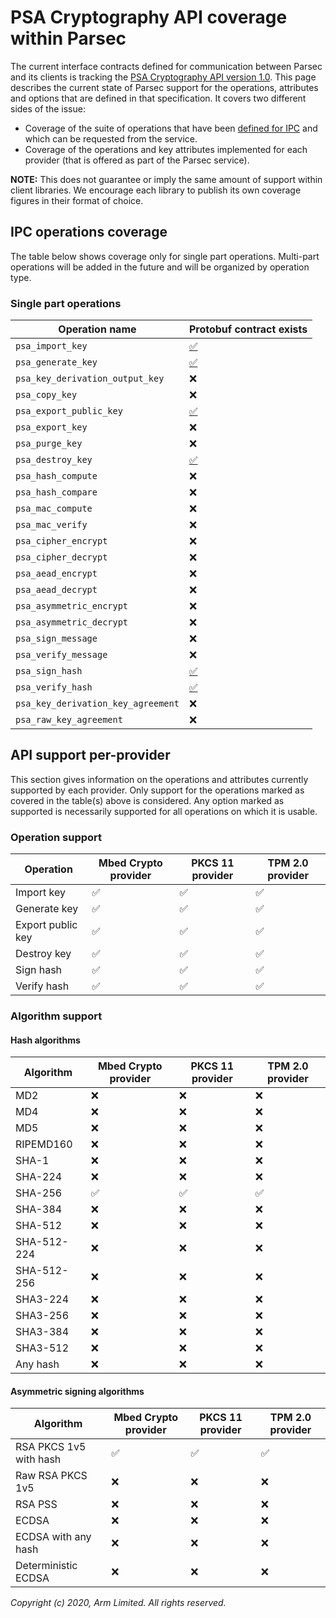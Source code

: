 # PSA Cryptography API coverage within Parsec

The current interface contracts defined for communication between Parsec and its clients is tracking
the [PSA Cryptography API version
1.0](https://developer.arm.com/architectures/security-architectures/platform-security-architecture/documentation).
This page describes the current state of Parsec support for the operations, attributes and options
that are defined in that specification. It covers two different sides of the issue:

- Coverage of the suite of operations that have been [defined for
   IPC](https://github.com/parallaxsecond/parsec-operations) and which can be requested from the
   service.
- Coverage of the operations and key attributes implemented for each provider (that is offered as
   part of the Parsec service).

**NOTE:** This does not guarantee or imply the same amount of support within client libraries. We
encourage each library to publish its own coverage figures in their format of choice.

## IPC operations coverage

The table below shows coverage only for single part operations. Multi-part operations will be added
in the future and will be organized by operation type.

### Single part operations

| Operation name                     | Protobuf contract exists                                                                                               |
|------------------------------------|------------------------------------------------------------------------------------------------------------------------|
| `psa_import_key`                   | [:white_check_mark:](https://github.com/parallaxsecond/parsec-operations/blob/master/protobuf/import_key.proto)        |
| `psa_generate_key`                 | [:white_check_mark:](https://github.com/parallaxsecond/parsec-operations/blob/master/protobuf/generate_key.proto)      |
| `psa_key_derivation_output_key`    | :x:                                                                                                                    |
| `psa_copy_key`                     | :x:                                                                                                                    |
| `psa_export_public_key`            | [:white_check_mark:](https://github.com/parallaxsecond/parsec-operations/blob/master/protobuf/export_public_key.proto) |
| `psa_export_key`                   | :x:                                                                                                                    |
| `psa_purge_key`                    | :x:                                                                                                                    |
| `psa_destroy_key`                  | [:white_check_mark:](https://github.com/parallaxsecond/parsec-operations/blob/master/protobuf/destroy_key.proto)       |
| `psa_hash_compute`                 | :x:                                                                                                                    |
| `psa_hash_compare`                 | :x:                                                                                                                    |
| `psa_mac_compute`                  | :x:                                                                                                                    |
| `psa_mac_verify`                   | :x:                                                                                                                    |
| `psa_cipher_encrypt`               | :x:                                                                                                                    |
| `psa_cipher_decrypt`               | :x:                                                                                                                    |
| `psa_aead_encrypt`                 | :x:                                                                                                                    |
| `psa_aead_decrypt`                 | :x:                                                                                                                    |
| `psa_asymmetric_encrypt`           | :x:                                                                                                                    |
| `psa_asymmetric_decrypt`           | :x:                                                                                                                    |
| `psa_sign_message`                 | :x:                                                                                                                    |
| `psa_verify_message`               | :x:                                                                                                                    |
| `psa_sign_hash`                    | [:white_check_mark:](https://github.com/parallaxsecond/parsec-operations/blob/master/protobuf/sign_hash.proto)         |
| `psa_verify_hash`                  | [:white_check_mark:](https://github.com/parallaxsecond/parsec-operations/blob/master/protobuf/verify_hash.proto)       |
| `psa_key_derivation_key_agreement` | :x:                                                                                                                    |
| `psa_raw_key_agreement`            | :x:                                                                                                                    |

## API support per-provider

This section gives information on the operations and attributes currently supported by each
provider. Only support for the operations marked as covered in the table(s) above is considered. Any
option marked as supported is necessarily supported for all operations on which it is usable.

### Operation support

| Operation         | Mbed Crypto provider | PKCS 11 provider   | TPM 2.0 provider   |
|-------------------|----------------------|--------------------|--------------------|
| Import key        | :white_check_mark:   | :white_check_mark: | :white_check_mark: |
| Generate key      | :white_check_mark:   | :white_check_mark: | :white_check_mark: |
| Export public key | :white_check_mark:   | :white_check_mark: | :white_check_mark: |
| Destroy key       | :white_check_mark:   | :white_check_mark: | :white_check_mark: |
| Sign hash         | :white_check_mark:   | :white_check_mark: | :white_check_mark: |
| Verify hash       | :white_check_mark:   | :white_check_mark: | :white_check_mark: |

### Algorithm support

#### Hash algorithms

| Algorithm   | Mbed Crypto provider | PKCS 11 provider   | TPM 2.0 provider   |
|-------------|----------------------|--------------------|--------------------|
| MD2         | :x:                  | :x:                | :x:                |
| MD4         | :x:                  | :x:                | :x:                |
| MD5         | :x:                  | :x:                | :x:                |
| RIPEMD160   | :x:                  | :x:                | :x:                |
| SHA-1       | :x:                  | :x:                | :x:                |
| SHA-224     | :x:                  | :x:                | :x:                |
| SHA-256     | :white_check_mark:   | :white_check_mark: | :white_check_mark: |
| SHA-384     | :x:                  | :x:                | :x:                |
| SHA-512     | :x:                  | :x:                | :x:                |
| SHA-512-224 | :x:                  | :x:                | :x:                |
| SHA-512-256 | :x:                  | :x:                | :x:                |
| SHA3-224    | :x:                  | :x:                | :x:                |
| SHA3-256    | :x:                  | :x:                | :x:                |
| SHA3-384    | :x:                  | :x:                | :x:                |
| SHA3-512    | :x:                  | :x:                | :x:                |
| Any hash    | :x:                  | :x:                | :x:                |

#### Asymmetric signing algorithms

| Algorithm              | Mbed Crypto provider | PKCS 11 provider   | TPM 2.0 provider   |
|------------------------|----------------------|--------------------|--------------------|
| RSA PKCS 1v5 with hash | :white_check_mark:   | :white_check_mark: | :white_check_mark: |
| Raw RSA PKCS 1v5       | :x:                  | :x:                | :x:                |
| RSA PSS                | :x:                  | :x:                | :x:                |
| ECDSA                  | :x:                  | :x:                | :x:                |
| ECDSA with any hash    | :x:                  | :x:                | :x:                |
| Deterministic ECDSA    | :x:                  | :x:                | :x:                |

*Copyright (c) 2020, Arm Limited. All rights reserved.*
